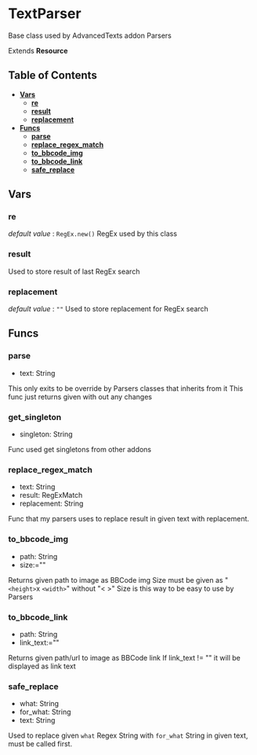 # TextParser

Base class used by AdvancedTexts addon Parsers

Extends **Resource**

## Table of Contents

- [**Vars**](#vars)
  - [**re**](#re)
  - [**result**](#result)
  - [**replacement**](#replacement)
- [**Funcs**](#funcs)
  - [**parse**](#parse)
  - [**replace_regex_match**](#replace_regex_match)
  - [**to_bbcode_img**](#to_bbcode_img)
  - [**to_bbcode_link**](#to_bbcode_link)
  - [**safe_replace**](#safe_replace)

## Vars

### re

*default value* : `RegEx.new()`
RegEx used by this class

### result

Used to store result of last RegEx search

### replacement

*default value* : `""`
Used to store replacement for RegEx search

## Funcs

### parse

- text: String

This only exits to be override by Parsers classes that inherits from it
This func just returns given with out any changes

### get_singleton

- singleton: String

Func used get singletons from other addons

### replace_regex_match

- text: String
- result: RegExMatch
- replacement: String

Func that my parsers uses to replace result in given text with replacement.

### to_bbcode_img

- path: String
- size:=""

Returns given path to image as BBCode img
Size must be given as "`<height>`x `<width>`" without "< >"
Size is this way to be easy to use by Parsers

### to_bbcode_link

- path: String
- link_text:=""

Returns given path/url to image as BBCode link
If link_text != "" it will be displayed as link text

### safe_replace

- what: String
- for_what: String
- text: String

Used to replace given `what` Regex String
with `for_what` String in given text,
must be called first.

